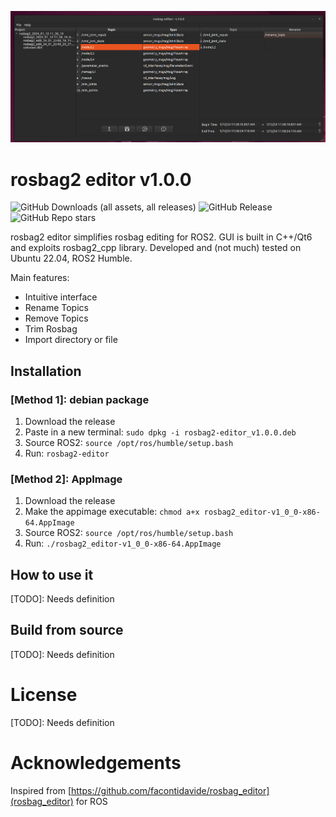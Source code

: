 ![rosbag2_editor](docs/rosbag2_editor.png)

# rosbag2 editor v1.0.0
![GitHub Downloads (all assets, all releases)](https://img.shields.io/github/downloads/alesof/rosbag2_editor/total) ![GitHub Release](https://img.shields.io/github/v/release/alesof/rosbag2_editor)
 ![GitHub Repo stars](https://img.shields.io/github/stars/alesof/rosbag2_editor)

rosbag2 editor simplifies rosbag editing for ROS2. GUI is built in C++/Qt6 and exploits rosbag2_cpp library. Developed and (not much) tested on Ubuntu 22.04, ROS2 Humble.

Main features:

- Intuitive interface 
- Rename Topics
- Remove Topics
- Trim Rosbag
- Import directory or file

## Installation 

### [Method 1]: debian package
1. Download the release
2. Paste in a new terminal: `sudo dpkg -i rosbag2-editor_v1.0.0.deb`
3. Source ROS2: `source /opt/ros/humble/setup.bash`
4. Run: `rosbag2-editor`
  
### [Method 2]: AppImage
1. Download the release
2. Make the appimage executable: `chmod a+x rosbag2_editor-v1_0_0-x86-64.AppImage`
3. Source ROS2: `source /opt/ros/humble/setup.bash`
4. Run: `./rosbag2_editor-v1_0_0-x86-64.AppImage`

## How to use it

[TODO]: Needs definition

## Build from source 

[TODO]: Needs definition

# License 

[TODO]: Needs definition

# Acknowledgements 

Inspired from [https://github.com/facontidavide/rosbag_editor](rosbag_editor) for ROS


